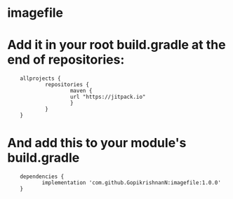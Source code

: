 # imagefile

# Add it in your root build.gradle at the end of repositories:

        allprojects { 
                repositories { 
                        maven { 
                        url "https://jitpack.io" 
                        } 
                }
        }

# And add this to your module's build.gradle

        dependencies {
               implementation 'com.github.GopikrishnanN:imagefile:1.0.0'
        }
